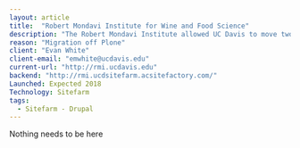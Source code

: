 ```yaml
---
layout: article
title:  "Robert Mondavi Institute for Wine and Food Science"
description: "The Robert Mondavi Institute allowed UC Davis to move two departments -- Viticulture and Enology, and Food Science and Technology -- under one roof in a new, state-of-the-art facility. These departments, recognized as the best in the world in their respective areas of scholarship, are linked with other disciplines across campus to investigate the role of healthy and safe foods in our quality of life."
reason: "Migration off Plone"
client: "Evan White"
client-email: "emwhite@ucdavis.edu"
current-url: "http://rmi.ucdavis.edu"
backend: "http://rmi.ucdsitefarm.acsitefactory.com/"
Launched: Expected 2018
Technology: Sitefarm
tags:
  - Sitefarm - Drupal
---
```


Nothing needs to be here
